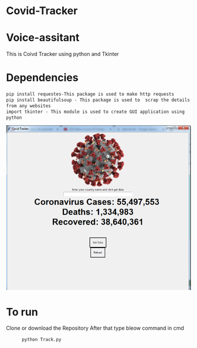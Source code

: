 # Covid-Tracker

# Voice-assitant

This is Coivd Tracker using python and Tkinter

  
# Dependencies
 
 
    pip install requestes-This package is used to make http requests
    pip install beautifulsoup - This package is used to  scrap the details from any websites
    import tkinter - This module is used to create GUI application using python
   
![imgae](demo.png)
   
   
   
    
# To run
 Clone or download the Repository 
 After that type bleow command in cmd
      
          python Track.py
          
          
          
    


